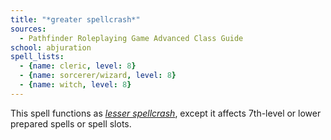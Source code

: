 ```yaml
---
title: "*greater spellcrash*"
sources:
  - Pathfinder Roleplaying Game Advanced Class Guide
school: abjuration
spell_lists:
  - {name: cleric, level: 8}
  - {name: sorcerer/wizard, level: 8}
  - {name: witch, level: 8}
---
```


This spell functions as [*lesser spellcrash*](/spells/lesser-spellcrash/), except it affects 7th-level or lower prepared spells or spell slots.

